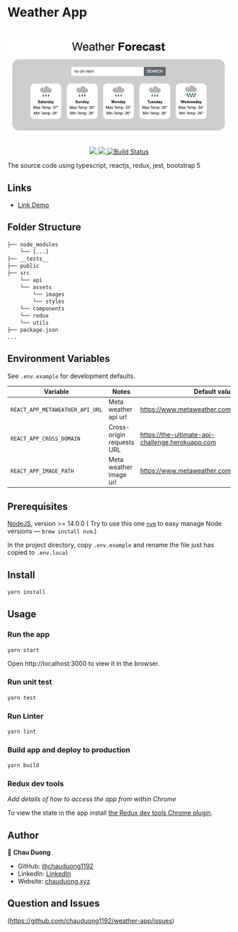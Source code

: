 # Weather App

# <img src="./public/background.png?raw=true" width="1000">
<div align="center">
  <a href="https://codeclimate.com/github/chauduong1192/web-next/maintainability">
    <img src="https://api.codeclimate.com/v1/badges/f84fe0e7cf5adaf536a5/maintainability" />
  </a>
  <a href="https://codecov.io/gh/chauduong1192/web-next">
    <img src="https://codecov.io/gh/chauduong1192/web-next/branch/master/graph/badge.svg" />
  </a>
  <a href="https://github.com/chauduong1192/web-next/runs/765177210?check_suite_focus=true">
    <img src="https://github.com/chauduong1192/web-next/workflows/CI/badge.svg" alt="Build Status" />
  </a>
</div>

The source code using typescript, reactjs, redux, jest, bootstrap 5

## Links
- [Link Demo](https://web-next.herokuapp.com/)

## Folder Structure

```
├── node_modules
    └── [...]
├── __tests__
├── public
├── src
    └── api
    └── assets
        └── images
        └── styles
    └── components
    └── redux
    └── utils
├── package.json
...
```

## Environment Variables

See `.env.example` for development defaults.

| Variable   | Notes | Default value|
| --- | --- | --- |
| `REACT_APP_METAWEATHER_API_URL` | Meta weather api url | https://www.metaweather.com/api |
| `REACT_APP_CROSS_DOMAIN` | Cross-origin requests URL | https://the-ultimate-api-challenge.herokuapp.com |
| `REACT_APP_IMAGE_PATH` | Meta weather image url | https://www.metaweather.com/static/img/weather |
## Prerequisites

[NodeJS](htps://nodejs.org), version >= 14.0.0 ( Try to use this one [`nvm`](https://github.com/creationix/nvm) to easy manage Node versions — `brew install nvm`.)

In the project directory, copy `.env.example` and rename the file just has copied to `.env.local`

## Install

```sh
yarn install
```

## Usage
### Run the app
```sh
yarn start
```
Open http://localhost:3000 to view it in the browser.

### Run unit test
```sh
yarn test
```

### Run Linter

```sh
yarn lint
```

### Build app and deploy to production

```sh
yarn build
```


### Redux dev tools

_Add details of how to access the app from within Chrome_

To view the state in the app install [the Redux dev tools Chrome plugin](https://chrome.google.com/webstore/detail/remotedev/faicmgpfiaijcedapokpbdejaodbelph/related).

## Author

👤 **Chau Duong**

- GitHub: [@chauduong1192](https://github.com/chauduong1192)
- LinkedIn: [LinkedIn](https://www.linkedin.com/in/chauduong1192/)
- Website: [chauduong.xyz](https://chauduong.xyz)

## Question and Issues

(https://github.com/chauduong1192/weather-app/issues)
